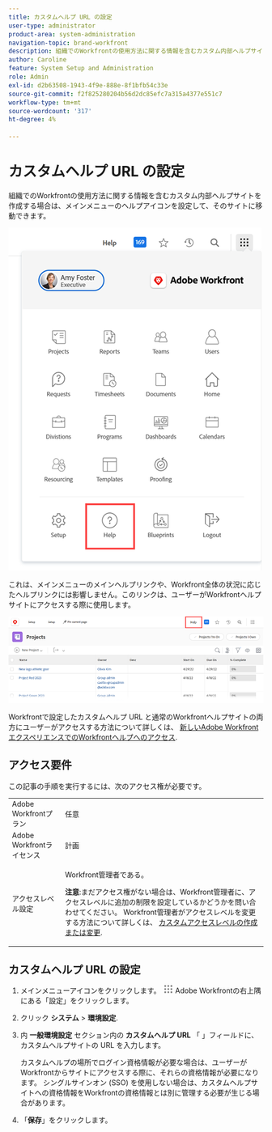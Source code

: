 ```yaml
---
title: カスタムヘルプ URL の設定
user-type: administrator
product-area: system-administration
navigation-topic: brand-workfront
description: 組織でのWorkfrontの使用方法に関する情報を含むカスタム内部ヘルプサイトを作成する場合は、メインメニューのヘルプアイコンを設定して、そのサイトに移動できます。 これは、メインメニューのメインヘルプリンクや、Workfront全体の状況に応じたヘルプリンクには影響しません。このリンクは、ユーザーがWorkfrontヘルプサイトにアクセスする際に使用します。
author: Caroline
feature: System Setup and Administration
role: Admin
exl-id: d2b63508-1943-4f9e-888e-8f1bfb54c33e
source-git-commit: f2f825280204b56d2dc85efc7a315a4377e551c7
workflow-type: tm+mt
source-wordcount: '317'
ht-degree: 4%

---
```


# カスタムヘルプ URL の設定

組織でのWorkfrontの使用方法に関する情報を含むカスタム内部ヘルプサイトを作成する場合は、メインメニューのヘルプアイコンを設定して、そのサイトに移動できます。

![](assets/custom-help-button.png)

これは、メインメニューのメインヘルプリンクや、Workfront全体の状況に応じたヘルプリンクには影響しません。このリンクは、ユーザーがWorkfrontヘルプサイトにアクセスする際に使用します。

![](assets/custom-help-url.png)

Workfrontで設定したカスタムヘルプ URL と通常のWorkfrontヘルプサイトの両方にユーザーがアクセスする方法について詳しくは、 [新しいAdobe WorkfrontエクスペリエンスでのWorkfrontヘルプへのアクセス](/help/quicksilver/workfront-basics/navigate-workfront/workfront-navigation/access-workfront-help.md).

## アクセス要件

この記事の手順を実行するには、次のアクセス権が必要です。

<table style="table-layout:auto"> 
 <col> 
 <col> 
 <tbody> 
  <tr> 
   <td role="rowheader">Adobe Workfrontプラン</td> 
   <td>任意</td> 
  </tr> 
  <tr> 
   <td role="rowheader">Adobe Workfrontライセンス</td> 
   <td>計画</td> 
  </tr> 
  <tr> 
   <td role="rowheader">アクセスレベル設定</td> 
   <td> <p>Workfront管理者である。</p> <p><b>注意</b>:まだアクセス権がない場合は、Workfront管理者に、アクセスレベルに追加の制限を設定しているかどうかを問い合わせてください。 Workfront管理者がアクセスレベルを変更する方法について詳しくは、 <a href="../../../administration-and-setup/add-users/configure-and-grant-access/create-modify-access-levels.md" class="MCXref xref">カスタムアクセスレベルの作成または変更</a>.</p> </td> 
  </tr> 
 </tbody> 
</table>

## カスタムヘルプ URL の設定

1. メインメニューアイコンをクリックします。 ![](assets/main-menu-icon.png) Adobe Workfrontの右上隅にある「設定」をクリックします。
1. クリック **システム** > **環境設定**.
1. 内 **一般環境設定** セクション内の **カスタムヘルプ URL** 「 」フィールドに、カスタムヘルプサイトの URL を入力します。

   カスタムヘルプの場所でログイン資格情報が必要な場合は、ユーザーがWorkfrontからサイトにアクセスする際に、それらの資格情報が必要になります。 シングルサインオン (SSO) を使用しない場合は、カスタムヘルプサイトへの資格情報をWorkfrontの資格情報とは別に管理する必要が生じる場合があります。

1. 「**保存**」をクリックします。
